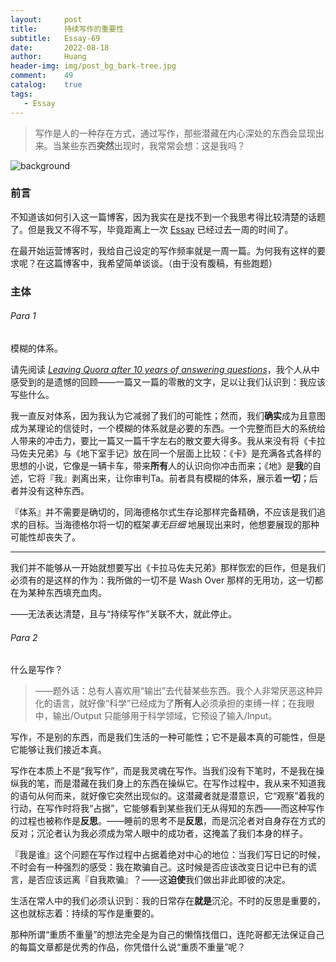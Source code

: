 ```yaml
---
layout:     post
title:      持续写作的重要性
subtitle:   Essay-69
date:       2022-08-18
author:     Huang
header-img: img/post_bg_bark-tree.jpg
comment:    49
catalog:    true
tags:
   - Essay
---
```


> 写作是人的一种存在方式，通过写作，那些潜藏在内心深处的东西会显现出来。当某些东西**突然**出现时，我常常会想：这是我吗？

![background](https://huang-feiyu.github.io/img/post_bg_bark-tree.jpg)

### 前言

不知道该如何引入这一篇博客，因为我实在是找不到一个我思考得比较清楚的话题了。但是我又不得不写，毕竟距离上一次 [Essay](https://xn--29s704loyd.com/2022/08/11/Essay-68/) 已经过去一周的时间了。

在最开始运营博客时，我给自己设定的写作频率就是一周一篇。为何我有这样的要求呢？在这篇博客中，我希望简单谈谈。（由于没有腹稿，有些跑题）

### 主体

###### Para 1

模糊的体系。

请先阅读 [*Leaving Quora after 10 years of answering questions*](http://exquora.thoughtstorms.info/)，我个人从中感受到的是遗憾的回顾——一篇又一篇的零散的文字，足以让我们认识到：我应该写些什么。

我一直反对体系，因为我认为它减弱了我们的可能性；然而，我们**确实**成为且意图成为某理论的信徒时，一个模糊的体系就是必要的东西。一个完整而巨大的系统给人带来的冲击力，要比一篇又一篇千字左右的散文要大得多。我从来没有将《卡拉马佐夫兄弟》与《地下室手记》放在同一个层面上比较：《卡》是充满各式各样的思想的小说，它像是一辆卡车，带来**所有**人的认识向你冲击而来；《地》是**我**的自述，它将『我』剥离出来，让你审判Ta。前者具有模糊的体系，展示着**一切**；后者并没有这种东西。

『体系』并不需要是确切的，同海德格尔式生存论那样完备精确，不应该是我们追求的目标。当海德格尔将一切的框架*事无巨细* 地展现出来时，他想要展现的那种可能性却丧失了。

---

我们并不能够从一开始就想要写出《卡拉马佐夫兄弟》那样恢宏的巨作，但是我们必须有的是这样的作为：我所做的一切不是 Wash Over 那样的无用功，这一切都在为某种东西填充血肉。

——无法表达清楚，且与“持续写作”关联不大，就此停止。

###### Para 2

什么是写作？

> ——题外话：总有人喜欢用“输出”去代替某些东西。我个人非常厌恶这种异化的语言，就好像“科学”已经成为了**所有人**必须承担的束缚一样；在我眼中，输出/Output 只能够用于科学领域，它预设了输入/Input。

写作，不是别的东西，而是我们生活的一种可能性；它不是最本真的可能性，但是它能够让我们接近本真。

写作在本质上不是“我写作”，而是我灵魂在写作。当我们没有下笔时，不是我在操纵我的笔，而是潜藏在我们身上的东西在操纵它。在写作过程中，我从来不知道我的语句从何而来，就好像它突然出现似的。这潜藏者就是潜意识，它“观察”着我的行动，在写作时将我“占据”，它能够看到某些我们无从得知的东西——而这种写作的过程也被称作是**反思**。——睡前的思考不是**反思**，而是沉沦者对自身存在方式的反对；沉沦者认为我必须成为常人眼中的成功者，这掩盖了我们本身的样子。

『我是谁』这个问题在写作过程中占据着绝对中心的地位：当我们写日记的时候，不时会有一种强烈的感受：我在欺骗自己。这时候是否应该改变日记中已有的谎言，是否应该远离『自我欺骗』？——这**迫使**我们做出非此即彼的决定。

生活在常人中的我们必须认识到：我的日常存在**就是**沉沦。不时的反思是重要的，这也就标志着：持续的写作是重要的。

那种所谓“重质不重量”的想法完全是为自己的懒惰找借口，连陀哥都无法保证自己的每篇文章都是优秀的作品，你凭借什么说“重质不重量”呢？

